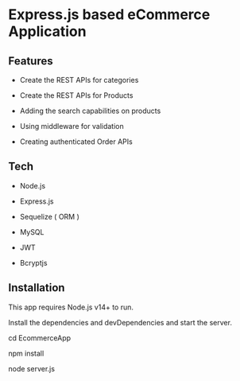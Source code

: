 # Express.js based eCommerce Application

## Features

   * Create the REST APIs for categories

   * Create the REST APIs for Products

   * Adding the search capabilities on products

   * Using middleware for validation

   * Creating authenticated Order APIs


## Tech

   * Node.js

   * Express.js

   * Sequelize ( ORM )

   * MySQL

   * JWT

   * Bcryptjs


## Installation

   This app requires Node.js v14+ to run.
   
   Install the dependencies and devDependencies and start the server.

   cd EcommerceApp

   npm install

   node server.js
